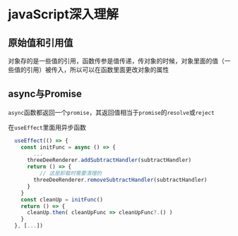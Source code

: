 # javaScript深入理解



## 原始值和引用值

对象存的是一些值的引用，函数传参是值传递，传对象的时候，对象里面的值（一些值的引用）被传入，所以可以在函数里面更改对象的属性



## async与Promise

`async`函数都返回一个`promise`，其返回值相当于`promise`的`resolve`或`reject`

在`useEffect`里面用异步函数
```ts
  useEffect(() => {
    const initFunc = async () => {
        ...
      threeDeeRenderer.addSubtractHandler(subtractHandler)
      return () => {
          // 这是卸载时需要清理的
        threeDeeRenderer.removeSubtractHandler(subtractHandler)
      }
    }
    const cleanUp = initFunc()
    return () => {
      cleanUp.then( cleanUpFunc => cleanUpFunc?.() )
    }
  }, [...])
```


